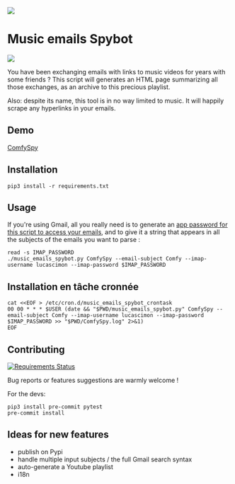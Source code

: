 [![](https://travis-ci.org/Lucas-C/music-emails-spybot.svg?branch=master)](https://travis-ci.org/Lucas-C/music-emails-spybot)

# Music emails Spybot

![](https://chezsoi.org/lucas/ComfySpy.jpg)

You have been exchanging emails with links to music videos for years with some friends ?
This script will generates an HTML page summarizing all those exchanges, as an archive to this precious playlist.

Also: despite its name, this tool is in no way limited to music. It will happily scrape any hyperlinks in your emails.


## Demo

[ComfySpy](https://chezsoi.org/lucas/ComfySpy.html)


## Installation

    pip3 install -r requirements.txt


## Usage

If you're using Gmail, all you really need is to generate an [app password for this script to access your emails](https://security.google.com/settings/security/apppasswords),
and to give it a string that appears in all the subjects of the emails you want to parse :

    read -s IMAP_PASSWORD
    ./music_emails_spybot.py ComfySpy --email-subject Comfy --imap-username lucascimon --imap-password $IMAP_PASSWORD


## Installation en tâche cronnée

    cat <<EOF > /etc/cron.d/music_emails_spybot_crontask
    00 00 * * * $USER (date && "$PWD/music_emails_spybot.py" ComfySpy --email-subject Comfy --imap-username lucascimon --imap-password $IMAP_PASSWORD >> "$PWD/ComfySpy.log" 2>&1)
    EOF


## Contributing

[![Requirements Status](https://requires.io/github/Lucas-C/music-emails-spybot/requirements.svg?branch=master)](https://requires.io/github/Lucas-C/music-emails-spybot/requirements/?branch=master)

Bug reports or features suggestions are warmly welcome !

For the devs:

    pip3 install pre-commit pytest
    pre-commit install


## Ideas for new features

- publish on Pypi
- handle multiple input subjects / the full Gmail search syntax
- auto-generate a Youtube playlist
- i18n
